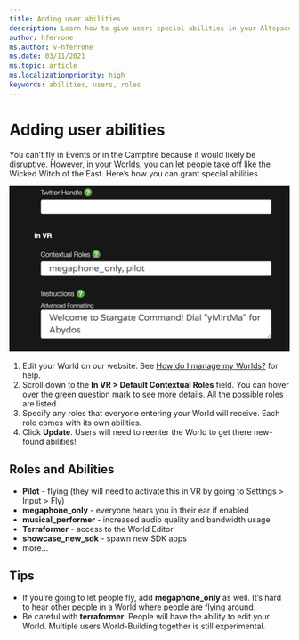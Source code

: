 ```yaml
---
title: Adding user abilities
description: Learn how to give users special abilities in your AltspaceVR events.
author: hferrone
ms.author: v-hferrone
ms.date: 03/11/2021
ms.topic: article
ms.localizationpriority: high
keywords: abilities, users, roles
---
```


# Adding user abilities

You can’t fly in Events or in the Campfire because it would likely be disruptive. However, in your Worlds, you can let people take off like the Wicked Witch of the East. Here’s how you can grant special abilities.

![World open in website with VR default contextual roles highlighted](images/contextual_roles.png)

1. Edit your World on our website. See [How do I manage my Worlds?](managing-worlds.md) for help.
2. Scroll down to the **In VR > Default Contextual Roles** field. You can hover over the green question mark to see more details. All the possible roles are listed.
3. Specify any roles that everyone entering your World will receive. Each role comes with its own abilities.
4. Click **Update**. Users will need to reenter the World to get there new-found abilities!

## Roles and Abilities

* **Pilot** - flying (they will need to activate this in VR by going to Settings > Input > Fly)
* **megaphone_only** - everyone hears you in their ear if enabled
* **musical_performer** - increased audio quality and bandwidth usage
* **Terraformer** - access to the World Editor
* **showcase_new_sdk** - spawn new SDK apps
* more…

## Tips

* If you’re going to let people fly, add **megaphone_only** as well. It’s hard to hear other people in a World where people are flying around.
* Be careful with **terraformer**. People will have the ability to edit your World. Multiple users World-Building together is still experimental.